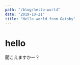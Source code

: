```yaml
---
path: "/blog/hello-world"
date: "2019-10-21"
title: "Hello world from Gatsby"
---
```


# hello

聞こえますかー？